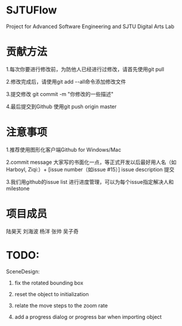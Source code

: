 SJTUFlow
========

Project for Advanced Software Engineering and SJTU Digital Arts Lab


贡献方法
========

1.每次你要进行修改前，为防他人已经进行过修改，请首先使用git pull

2.修改完成后，请使用git add --all命令添加修改文件

3.提交修改 git commit -m "你修改的一些描述"

4.最后提交到Github 使用git push origin master


注意事项
========

1.推荐使用图形化客户端Github for Windows/Mac 

2.commit message 大家写的书面化一点，等正式开发以后最好用人名（如Harboyl, Ziqi:）+ [issue number（如issue #15）] issue description 提交

3.我们用github的issue list 进行进度管理，可以为每个issue指定解决人和milestone

项目成员
========

陆昊天 刘海波 杨洋 张帅 吴子奇

TODO:
========
SceneDesign:
1. fix the rotated bounding box

2. reset the object to initialization

3. relate the move steps to the zoom rate

4. add a progress dialog or progress bar when importing object

